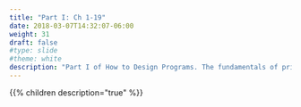 ```yaml
---
title: "Part I: Ch 1-19"
date: 2018-03-07T14:32:07-06:00
weight: 31
draft: false
#type: slide
#theme: white
description: "Part I of How to Design Programs. The fundamentals of primitive types and everything you can build with them. Images. Numbers. Animations. Conditionals."
---
```


{{% children description="true" %}}

